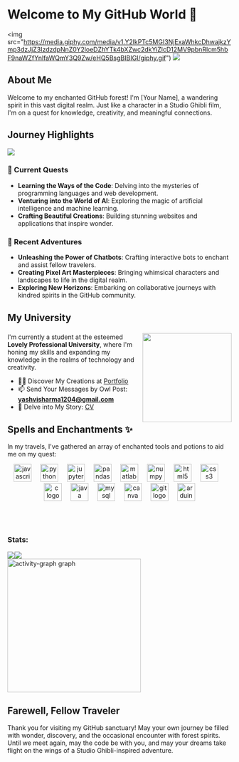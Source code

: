 # Welcome to My GitHub World 🌟
<img src="https://media.giphy.com/media/v1.Y2lkPTc5MGI3NjExaWhkcDhwajkzYmp3dzJjZ3IzdzdpNnZ0Y2loeDZhYTk4bXZwc2dkYiZlcD12MV9pbnRlcm5hbF9naWZfYnlfaWQmY3Q9Zw/eHQ5BsgBIBIGI/giphy.gif")
![](https://komarev.com/ghpvc/?username=yashvisharma1204&color=yellow)<br>
## About Me

Welcome to my enchanted GitHub forest! I'm [Your Name], a wandering spirit in this vast digital realm. Just like a character in a Studio Ghibli film, I'm on a quest for knowledge, creativity, and meaningful connections.

## Journey Highlights
![](https://github-profile-trophy.vercel.app/?username=yashvisharma1204&no-bg=true&theme=onedark)


### 🌱 Current Quests

- **Learning the Ways of the Code**: Delving into the mysteries of programming languages and web development.
- **Venturing into the World of AI**: Exploring the magic of artificial intelligence and machine learning.
- **Crafting Beautiful Creations**: Building stunning websites and applications that inspire wonder.

### 🔭 Recent Adventures

- **Unleashing the Power of Chatbots**: Crafting interactive bots to enchant and assist fellow travelers.
- **Creating Pixel Art Masterpieces**: Bringing whimsical characters and landscapes to life in the digital realm.
- **Exploring New Horizons**: Embarking on collaborative journeys with kindred spirits in the GitHub community.

## My University
###

<img align="right" height="200" src="https://i.pinimg.com/564x/96/51/f4/9651f4ec7a53f7b74a0b289bf0cc8b33.jpg"  />

###

I'm currently a student at the esteemed **Lovely Professional University**, where I'm honing my skills and expanding my knowledge in the realms of technology and creativity.
- 👨‍💻 Discover My Creations at [Portfolio](https://yashvisharma1204.github.io/Portfolio/)
- 📫 Send Your Messages by Owl Post: **yashvisharma1204@gmail.com**
- 📄 Delve into My Story: [CV](https://yashvicv.tiiny.site)

## Spells and Enchantments ✨
In my travels, I've gathered an array of enchanted tools and potions to aid me on my quest:

<div align="center">
  <img src="https://cdn.jsdelivr.net/gh/devicons/devicon/icons/javascript/javascript-original.svg" height="40" alt="javascript logo"  />
  <img width="12" />
  <img src="https://cdn.jsdelivr.net/gh/devicons/devicon/icons/python/python-original-wordmark.svg" height="40" alt="python logo"  />
  <img width="12" />
  <img src="https://cdn.jsdelivr.net/gh/devicons/devicon/icons/jupyter/jupyter-original-wordmark.svg" height="40" alt="jupyter logo"  />
  <img width="12" />
  <img src="https://cdn.jsdelivr.net/gh/devicons/devicon/icons/pandas/pandas-original-wordmark.svg" height="40" alt="pandas logo"  />
  <img width="12" />
  <img src="https://cdn.jsdelivr.net/gh/devicons/devicon/icons/matlab/matlab-original.svg" height="40" alt="matlab logo"  />
  <img width="12" />
  <img src="https://cdn.jsdelivr.net/gh/devicons/devicon/icons/numpy/numpy-original-wordmark.svg" height="40" alt="numpy logo"  />
  <img width="12" />
  <img src="https://cdn.jsdelivr.net/gh/devicons/devicon/icons/html5/html5-original.svg" height="40" alt="html5 logo"  />
  <img width="12" />
  <img src="https://cdn.jsdelivr.net/gh/devicons/devicon/icons/css3/css3-original.svg" height="40" alt="css3 logo"  />
  <img width="12" />
  <img src="https://cdn.jsdelivr.net/gh/devicons/devicon/icons/c/c-original.svg" height="40" alt="c logo"  />
  <img width="12" />
  <img src="https://cdn.jsdelivr.net/gh/devicons/devicon/icons/java/java-original-wordmark.svg" height="40" alt="java logo"  />
  <img width="12" />
  <img src="https://cdn.jsdelivr.net/gh/devicons/devicon/icons/mysql/mysql-original-wordmark.svg" height="40" alt="mysql logo"  />
  <img width="12" />
  <img src="https://cdn.jsdelivr.net/gh/devicons/devicon/icons/canva/canva-original.svg" height="40" alt="canva logo"  />
  <img width="12" />
  <img src="https://cdn.jsdelivr.net/gh/devicons/devicon/icons/git/git-original-wordmark.svg" height="40" alt="git logo"  />
  <img width="12" />
  <img src="https://cdn.jsdelivr.net/gh/devicons/devicon/icons/arduino/arduino-original-wordmark.svg" height="40" alt="arduino logo"  />
</div>

<br>
<br>
<br>
<h3 align="left">Stats:</h3>

![](https://github-readme-stats.vercel.app/api?username=Yashvisharma1204&theme=vision-friendly-dark&hide_border=true&include_all_commits=true&count_private=true)![](https://github-readme-streak-stats.herokuapp.com/?user=Yashvisharma1204&theme=vision-friendly-dark&hide_border=true)<br/>
<img src="https://github-readme-activity-graph.vercel.app/graph?username=yashvisharma1204&radius=16&theme=github-dark&area=true&order=5&hide_title=false&hide_border=false" height="300" alt="activity-graph graph"  />

## Farewell, Fellow Traveler
Thank you for visiting my GitHub sanctuary! May your own journey be filled with wonder, discovery, and the occasional encounter with forest spirits. Until we meet again, may the code be with you, and may your dreams take flight on the wings of a Studio Ghibli-inspired adventure.




